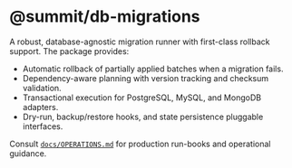 # @summit/db-migrations

A robust, database-agnostic migration runner with first-class rollback support. The package provides:

- Automatic rollback of partially applied batches when a migration fails.
- Dependency-aware planning with version tracking and checksum validation.
- Transactional execution for PostgreSQL, MySQL, and MongoDB adapters.
- Dry-run, backup/restore hooks, and state persistence pluggable interfaces.

Consult [`docs/OPERATIONS.md`](./docs/OPERATIONS.md) for production run-books and operational guidance.
